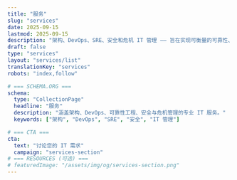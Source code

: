 ```yaml
---
title: "服务"
slug: "services"
date: 2025-09-15
lastmod: 2025-09-15
description: "架构、DevOps、SRE、安全和危机 IT 管理 —— 旨在实现可衡量的可靠性、可扩展性和成本控制的服务。"
draft: false
type: "services"
layout: "services/list"
translationKey: "services"
robots: "index,follow"

# === SCHEMA.ORG ===
schema:
  type: "CollectionPage"
  headline: "服务"
  description: "涵盖架构、DevOps、可靠性工程、安全与危机管理的专业 IT 服务。"
  keywords: ["架构", "DevOps", "SRE", "安全", "IT 管理"]

# === CTA ===
cta:
  text: "讨论您的 IT 需求"
  campaign: "services-section"
# === RESOURCES (可选) ===
# featuredImage: "/assets/img/og/services-section.png"
---
```


